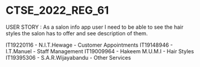 # CTSE_2022_REG_61
USER STORY : As a salon info app user I need to be able to see the hair styles the salon has to offer and see description of them.

IT19220116 - N.I.T.Hewage - Customer Appointments
IT19148946 - I.T.Manuel - Staff Management
IT19009964 - Hakeem M.U.M.I - Hair Styles
IT19395306 - S.A.R.Wijayabandu - Other Services

